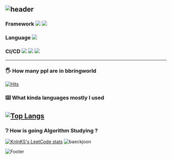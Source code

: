 ![header](https://capsule-render.vercel.app/api?text=Bbringworld&animation=fadeIn&type=waving&color=auto&height=200&section=header)
---
### Framework <a href="https://spring.io" target="_blank"><img src="https://img.shields.io/badge/spring boot-6DB33F?style=plastic&logo=springboot&logoColor=6DB33F"/></a> <a href="https://spring.io" target="_blank"><img src="https://img.shields.io/badge/spring -6DB33F?style=plastic&logo=spring&logoColor=6DB33F"/></a> <br>

### Language <a href="https://spring.io" target="_blank"><img src="https://img.shields.io/badge/Java-DC0D15?style=plastic&logo=java&logoColor=DC0D15"/></a> <br>

### CI/CD <a href="https://spring.io" target="_blank"><img src="https://img.shields.io/badge/Jenkins-D24939?style=plastic&logo=springboot&logoColor=D24939"/></a> <a href="https://spring.io" target="_blank"><img src="https://img.shields.io/badge/Amazon AWS-232F3E?style=plastic&logo=Amazon AWS&logoColor=232F3E"/></a> <a href="https://spring.io" target="_blank"><img src="https://img.shields.io/badge/Amazon EC2-232F3E?style=plastic&logo=Amazon EC2&logoColor=232F3E"/></a> <br>
---
### 🖐 How many ppl are in bbringworld 
[![Hits](https://hits.seeyoufarm.com/api/count/incr/badge.svg?url=https%3A%2F%2Fgithub.com%2Fbbring2&count_bg=%23FF7F50&title_bg=%23D2B48C&icon=apachecassandra.svg&icon_color=%23FF0000&title=hits&edge_flat=false)](https://hits.seeyoufarm.com)


### ⌨️ What kinda languages mostly I used <br> 
[![Top Langs](https://github-readme-stats.vercel.app/api/top-langs/?username=bbring2)](https://github.com/bbring2)
---
### ❔ How is going Algorithm Studying ?

[![KnlnKS's LeetCode stats](https://leetcode-stats-six.vercel.app/?username=jennachoi27)](https://github.com/KnlnKS/leetcode-stats) ![baeckjoon](http://sign.junnyland.com:8877/api/info?userId=jennachoi27)

![Footer](https://capsule-render.vercel.app/api?type=waving&color=auto&height=200&section=footer)

